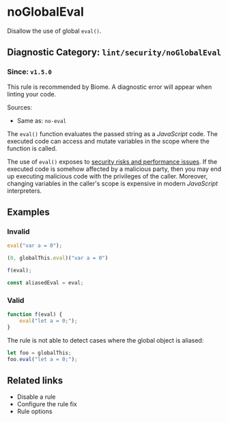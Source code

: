 # noGlobalEval

Disallow the use of global `eval()`.

## Diagnostic Category: `lint/security/noGlobalEval`

### Since: `v1.5.0`

This rule is recommended by Biome. A diagnostic error will appear when linting your code.

Sources: 
- Same as: `no-eval`

The `eval()` function evaluates the passed string as a _JavaScript_ code.
The executed code can access and mutate variables in the scope where the function is called.

The use of `eval()` exposes to [security risks and performance issues](https://developer.mozilla.org/en-US/docs/Web/JavaScript/Reference/Global_Objects/eval#never_use_eval!).
If the executed code is somehow affected by a malicious party,
then you may end up executing malicious code with the privileges of the caller.
Moreover, changing variables in the caller's scope is expensive in modern _JavaScript_ interpreters.

## Examples

### Invalid

```js
eval("var a = 0");
```

```js
(0, globalThis.eval)("var a = 0")
```

```js
f(eval);
```

```js
const aliasedEval = eval;
```

### Valid

```cjs
function f(eval) {
    eval("let a = 0;");
}
```

The rule is not able to detect cases where the global object is aliased:

```js
let foo = globalThis;
foo.eval("let a = 0;");
```

## Related links

- Disable a rule
- Configure the rule fix
- Rule options